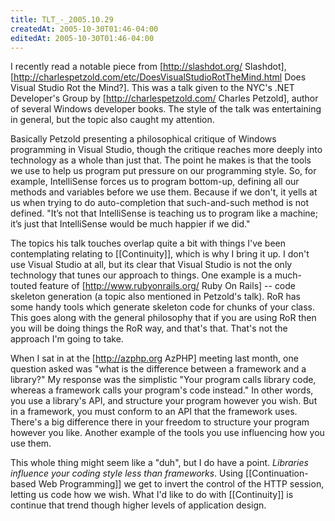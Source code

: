 ```yaml
---
title: TLT_-_2005.10.29
createdAt: 2005-10-30T01:46-04:00
editedAt: 2005-10-30T01:46-04:00
---
```



I recently read a notable piece from [http://slashdot.org/ Slashdot], [http://charlespetzold.com/etc/DoesVisualStudioRotTheMind.html Does Visual Studio Rot the Mind?]. This was a talk given to the NYC's .NET Developer's Group by [http://charlespetzold.com/ Charles Petzold], author of several Windows developer books. The style of the talk was entertaining in general, but the topic also caught my attention.

Basically Petzold presenting a philosophical critique of Windows programming in Visual Studio, though the critique reaches more deeply into technology as a whole than just that. The point he makes is that the tools we use to help us program put pressure on our programming style. So, for example, IntelliSense forces us to program bottom-up, defining all our methods and variables before we use them. Because if we don't, it yells at us when trying to do auto-completion that such-and-such method is not defined. "It’s not that IntelliSense is teaching us to program like a machine; it’s just that IntelliSense would be much happier if we did."

The topics his talk touches overlap quite a bit with things I've been contemplating relating to [[Continuity]], which is why I bring it up. I don't use Visual Studio at all, but its clear that Visual Studio is not the only technology that tunes our approach to things. One example is a much-touted feature of [http://www.rubyonrails.org/ Ruby On Rails] -- code skeleton generation (a topic also mentioned in Petzold's talk). RoR has some handy tools which generate skeleton code for chunks of your class. This goes along with the general philosophy that if you are using RoR then you will be doing things the RoR way, and that's that. That's not the approach I'm going to take.

When I sat in at the [http://azphp.org AzPHP] meeting last month, one question asked was "what is the difference between a framework and a library?" My response was the simplistic "Your program calls library code, whereas a framework calls your program's code instead." In other words, you use a library's API, and structure your program however you wish. But in a framework, you must conform to an API that the framework uses. There's a big difference there in your freedom to structure your program however you like. Another example of the tools you use influencing how you use them.

This whole thing might seem like a "duh", but I do have a point. <i>Libraries influence your coding style less than frameworks</i>. Using [[Continuation-based Web Programming]] we get to invert the control of the HTTP session, letting us code how we wish. What I'd like to do with [[Continuity]] is continue that trend though higher levels of application design.

